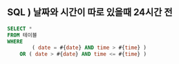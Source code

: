 ## SQL ) 날짜와 시간이 따로 있을때 24시간 전

```sql
SELECT *
FROM 테이블
WHERE
		( date = #{date} AND time > #{time} )
	OR ( date > #{date} AND time <= #{time} )
```

